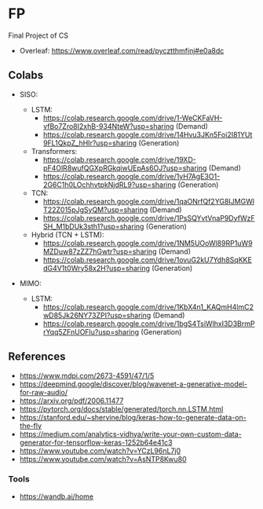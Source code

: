 # FP
Final Project of CS 
  - Overleaf: https://www.overleaf.com/read/pycztthmfjnj#e0a8dc

## Colabs

* SISO:
  
  - LSTM:
    - https://colab.research.google.com/drive/1-WeCKFaVH-vfBo7Zro8I2xhB-934NteW?usp=sharing (Demand)
    - https://colab.research.google.com/drive/14Hvu3JKn5Foi2I81YUt9FL1QkpZ_hHIr?usp=sharing (Generation)
  - Transformers:
    - https://colab.research.google.com/drive/19XD-pF4OlR8wufQGXpRGkqiwUEpAs6OJ?usp=sharing (Demand)
    - https://colab.research.google.com/drive/1yH7AgE3O1-2G6C1h0LOchhvtpkNjdRL9?usp=sharing (Generation)
  - TCN:
    - https://colab.research.google.com/drive/1qaONrfQf2YG8IJMGWlT22Z015pJgSyQM?usp=sharing (Demand)
    - https://colab.research.google.com/drive/1PsSQYvtVnaP9DyfWzFSH_M1bDUk3sth1?usp=sharing (Generation)
  - Hybrid (TCN + LSTM):
    - https://colab.research.google.com/drive/1NM5UOoWl89RP1uW9MZDuw87zZZ7hGwtr?usp=sharing (Demand)
    - https://colab.research.google.com/drive/1ovuG2kU7Ydh8SqKKEdG4V1t0Wry58x2H?usp=sharing (Generation)
  

* MIMO:

  - LSTM:
    - https://colab.research.google.com/drive/1KbX4n1_KAQmH4lmC2wD85Jk26NY73ZPI?usp=sharing (Demand)
    - https://colab.research.google.com/drive/1bgS4TsiWlhxI3D3BrmPrYqq5ZFnUOFlu?usp=sharing (Generation)

## References

* https://www.mdpi.com/2673-4591/47/1/5
* https://deepmind.google/discover/blog/wavenet-a-generative-model-for-raw-audio/
* https://arxiv.org/pdf/2006.11477
* https://pytorch.org/docs/stable/generated/torch.nn.LSTM.html
* https://stanford.edu/~shervine/blog/keras-how-to-generate-data-on-the-fly
* https://medium.com/analytics-vidhya/write-your-own-custom-data-generator-for-tensorflow-keras-1252b64e41c3
* https://www.youtube.com/watch?v=YCzL96nL7j0
* https://www.youtube.com/watch?v=AsNTP8Kwu80

### Tools

* https://wandb.ai/home


